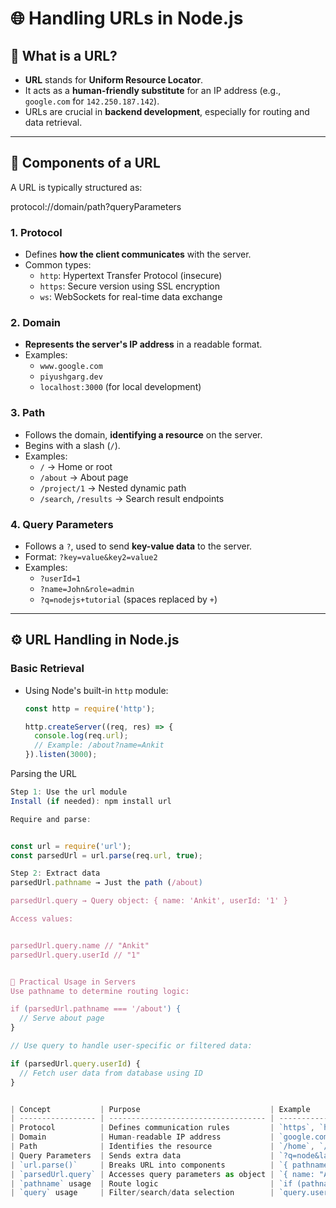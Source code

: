 # 🌐 Handling URLs in Node.js

## 🔎 What is a URL?

- **URL** stands for **Uniform Resource Locator**.
- It acts as a **human-friendly substitute** for an IP address (e.g., `google.com` for `142.250.187.142`).
- URLs are crucial in **backend development**, especially for routing and data retrieval.

---

## 🧱 Components of a URL

A URL is typically structured as:

protocol://domain/path?queryParameters


### 1. **Protocol**
- Defines **how the client communicates** with the server.
- Common types:
  - `http`: Hypertext Transfer Protocol (insecure)
  - `https`: Secure version using SSL encryption
  - `ws`: WebSockets for real-time data exchange

### 2. **Domain**
- **Represents the server's IP address** in a readable format.
- Examples:
  - `www.google.com`
  - `piyushgarg.dev`
  - `localhost:3000` (for local development)

### 3. **Path**
- Follows the domain, **identifying a resource** on the server.
- Begins with a slash (`/`).
- Examples:
  - `/` → Home or root
  - `/about` → About page
  - `/project/1` → Nested dynamic path
  - `/search`, `/results` → Search result endpoints

### 4. **Query Parameters**
- Follows a `?`, used to send **key-value data** to the server.
- Format: `?key=value&key2=value2`
- Examples:
  - `?userId=1`
  - `?name=John&role=admin`
  - `?q=nodejs+tutorial` (spaces replaced by `+`)

---

## ⚙️ URL Handling in Node.js

### Basic Retrieval
- Using Node's built-in `http` module:
  ```js
  const http = require('http');

  http.createServer((req, res) => {
    console.log(req.url); 
    // Example: /about?name=Ankit
  }).listen(3000);


Parsing the URL
```js
Step 1: Use the url module
Install (if needed): npm install url

Require and parse:


const url = require('url');
const parsedUrl = url.parse(req.url, true);
```
```js
Step 2: Extract data
parsedUrl.pathname → Just the path (/about)

parsedUrl.query → Query object: { name: 'Ankit', userId: '1' }

Access values:


parsedUrl.query.name // "Ankit"
parsedUrl.query.userId // "1"


🧠 Practical Usage in Servers
Use pathname to determine routing logic:

if (parsedUrl.pathname === '/about') {
  // Serve about page
}

// Use query to handle user-specific or filtered data:

if (parsedUrl.query.userId) {
  // Fetch user data from database using ID
}


| Concept           | Purpose                             | Example                      |
| ----------------- | ----------------------------------- | ---------------------------- |
| Protocol          | Defines communication rules         | `https`, `http`, `ws`        |
| Domain            | Human-readable IP address           | `google.com`, `localhost`    |
| Path              | Identifies the resource             | `/home`, `/user/2`           |
| Query Parameters  | Sends extra data                    | `?q=node&lang=en`            |
| `url.parse()`     | Breaks URL into components          | `{ pathname, query }`        |
| `parsedUrl.query` | Accesses query parameters as object | `{ name: "Ankit" }`          |
| `pathname` usage  | Route logic                         | `if (pathname === '/about')` |
| `query` usage     | Filter/search/data selection        | `query.userId === '1'`       |
